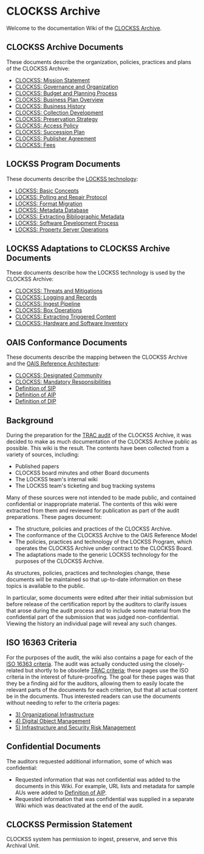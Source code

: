 # CLOCKSS Archive

Welcome to the documentation Wiki of the [CLOCKSS
Archive](http://www.clockss.org).

## CLOCKSS Archive Documents

These documents describe the organization, policies, practices and plans
of the CLOCKSS Archive:

  - [CLOCKSS: Mission Statement](CLOCKSS:_Mission_Statement "wikilink")
  - [CLOCKSS: Governance and
    Organization](CLOCKSS:_Governance_and_Organization "wikilink")
  - [CLOCKSS: Budget and Planning
    Process](CLOCKSS:_Budget_and_Planning_Process "wikilink")
  - [CLOCKSS: Business Plan
    Overview](CLOCKSS:_Business_Plan_Overview "wikilink")
  - [CLOCKSS: Business History](CLOCKSS:_Business_History "wikilink")
  - [CLOCKSS: Collection
    Development](CLOCKSS:_Collection_Development "wikilink")
  - [CLOCKSS: Preservation
    Strategy](CLOCKSS:_Preservation_Strategy "wikilink")
  - [CLOCKSS: Access Policy](CLOCKSS:_Access_Policy "wikilink")
  - [CLOCKSS: Succession Plan](CLOCKSS:_Succession_Plan "wikilink")
  - [CLOCKSS: Publisher
    Agreement](https://clockss.org/wp-content/uploads/2018/10/2019-CLOCKSS-Participating-Publisher-Agreement.pdf)
  - [CLOCKSS: Fees](https://clockss.org/join-clockss/)

## LOCKSS Program Documents

These documents describe the [LOCKSS
technology](https://www.lockss.org):

  - [LOCKSS: Basic Concepts](LOCKSS:_Basic_Concepts "wikilink")
  - [LOCKSS: Polling and Repair
    Protocol](LOCKSS:_Polling_and_Repair_Protocol "wikilink")
  - [LOCKSS: Format Migration](LOCKSS:_Format_Migration "wikilink")
  - [LOCKSS: Metadata Database](LOCKSS:_Metadata_Database "wikilink")
  - [LOCKSS: Extracting Bibliographic
    Metadata](LOCKSS:_Extracting_Bibliographic_Metadata "wikilink")
  - [LOCKSS: Software Development
    Process](LOCKSS:_Software_Development_Process "wikilink")
  - [LOCKSS: Property Server
    Operations](LOCKSS:_Property_Server_Operations "wikilink")

## LOCKSS Adaptations to CLOCKSS Archive Documents

These documents describe how the LOCKSS technology is used by the
CLOCKSS Archive:

  - [CLOCKSS: Threats and
    Mitigations](CLOCKSS:_Threats_and_Mitigations "wikilink")
  - [CLOCKSS: Logging and
    Records](CLOCKSS:_Logging_and_Records "wikilink")
  - [CLOCKSS: Ingest Pipeline](CLOCKSS:_Ingest_Pipeline "wikilink")
  - [CLOCKSS: Box Operations](CLOCKSS:_Box_Operations "wikilink")
  - [CLOCKSS: Extracting Triggered
    Content](CLOCKSS:_Extracting_Triggered_Content "wikilink")
  - [CLOCKSS: Hardware and Software
    Inventory](CLOCKSS:_Hardware_and_Software_Inventory "wikilink")

## OAIS Conformance Documents

These documents describe the mapping between the CLOCKSS Archive and the
[OAIS Reference
Architecture](http://public.ccsds.org/publications/archive/650x0m2.pdf):

  - [CLOCKSS: Designated
    Community](CLOCKSS:_Designated_Community "wikilink")
  - [CLOCKSS: Mandatory
    Responsibilities](CLOCKSS:_Mandatory_Responsibilities "wikilink")
  - [Definition of SIP](Definition_of_SIP "wikilink")
  - [Definition of AIP](Definition_of_AIP "wikilink")
  - [Definition of DIP](Definition_of_DIP "wikilink")

## Background

During the preparation for the [TRAC
audit](http://www.crl.edu/archiving-preservation/digital-archives/metrics-assessing-and-certifying/trac)
of the CLOCKSS Archive, it was decided to make as much documentation of
the CLOCKSS Archive public as possible. This wiki is the result. The
contents have been collected from a variety of sources, including:

  - Published papers
  - CLOCKSS board minutes and other Board documents
  - The LOCKSS team's internal wiki
  - The LOCKSS team's ticketing and bug tracking systems

Many of these sources were not intended to be made public, and contained
confidential or inappropriate material. The contents of this wiki were
extracted from them and reviewed for publication as part of the audit
preparations. These pages document:

  - The structure, policies and practices of the CLOCKSS Archive.
  - The conformance of the CLOCKSS Archive to the OAIS Reference Model
  - The policies, practices and technology of the LOCKSS Program, which
    operates the CLOCKSS Archive under contract to the CLOCKSS Board.
  - The adaptations made to the generic LOCKSS technology for the
    purposes of the CLOCKSS Archive.

As structures, policies, practices and technologies change, these
documents will be maintained so that up-to-date information on these
topics is available to the public.

In particular, some documents were edited after their initial submission
but before release of the certification report by the auditors to
clarify issues that arose during the audit process and to include some
material from the confidential part of the submission that was judged
non-confidential. Viewing the history an individual page will reveal any
such changes.

## ISO 16363 Criteria

For the purposes of the audit, the wiki also contains a page for each of
the [ISO 16363
criteria](http://www.iso.org/iso/catalogue_detail.htm?csnumber=56510).
The audit was actually conducted using the closely-related but shortly
to be obsolete [TRAC
criteria](http://www.crl.edu/archiving-preservation/digital-archives/metrics-assessing-and-certifying/trac);
these pages use the ISO criteria in the interest of future-proofing. The
goal for these pages was that they be a finding aid for the auditors,
allowing them to easily locate the relevant parts of the documents for
each criterion, but that all actual content be in the documents. Thus
interested readers can use the documents without needing to refer to the
criteria pages:

  - [3) Organizational
    Infrastructure](3\)_Organizational_Infrastructure "wikilink")
  - [4) Digital Object
    Management](4\)_Digital_Object_Management "wikilink")
  - [5) Infrastructure and Security Risk
    Management](5\)_Infrastructure_and_Security_Risk_Management "wikilink")

## Confidential Documents

The auditors requested additional information, some of which was
confidential:

  - Requested information that was not confidential was added to the
    documents in this Wiki. For example, URL lists and metadata for
    sample AUs were added to [Definition of
    AIP](Definition_of_AIP "wikilink").
  - Requested information that was confidential was supplied in a
    separate Wiki which was deactivated at the end of the audit.

## CLOCKSS Permission Statement

CLOCKSS system has permission to ingest, preserve, and serve this
Archival Unit.
